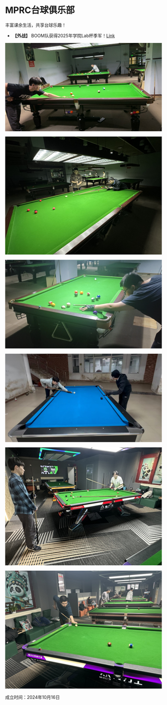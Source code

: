 # MPRC台球俱乐部

丰富课余生活，共享台球乐趣！

- **【外战】** BOOM队获得2025年学院Lab杯季军！[Link](./07-外战/1-2025年学院Lab杯.md)

![](./img/club_1.jpg)

![](./img/club_2.jpg)

![](./img/club_3.jpg)

![](./img/club_4.jpg)

![](./img/club_5.jpg)

![](./img/club_6.jpg)

成立时间：2024年10月16日